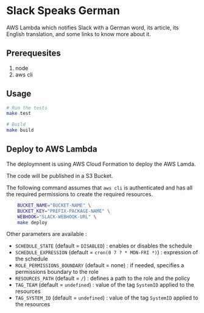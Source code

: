# Slack Speaks German

AWS Lambda which notifies Slack with a German word, its article, its English translation, and some links to know more about it.

## Prerequesites

1. node
1. aws cli

## Usage

```bash
# Run the tests
make test

# Build
make build
```

## Deploy to AWS Lambda

The deploymnent is using AWS Cloud Formation to deploy the AWS Lamda.

The code will be published in a S3 Bucket.

The following command assumes that `aws cli` is authenticated and has all the required permissions to create the required resources.

```bash
    BUCKET_NAME="BUCKET-NAME" \
    BUCKET_KEY="PREFIX-PACKAGE-NAME" \
    WEBHOOK="SLACK-WEBHOOK-URL" \
    make deploy
```

Other parameters are available :
* `SCHEDULE_STATE` (default = `DISABLED`) : enables or disables the schedule
* `SCHEDULE_EXPRESSION` (default = `cron(0 7 ? * MON-FRI *)`) : expression of the schedule
* `ROLE_PERMISSIONS_BOUNDARY` (default = none) : if needed, specifies a permissions boundary to the role
* `RESOURCES_PATH` (default = `/`) : defines a path to the role and the policy
* `TAG_TEAM` (default = `undefined`) : value of the tag `SystemID` applied to the resources
* `TAG_SYSTEM_ID` (default = `undefined`) : value of the tag `SystemID` applied to the resources
